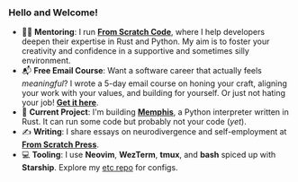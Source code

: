 ### Hello and Welcome!

- 👨‍🎓 **Mentoring**: I run [**From Scratch Code**](https://fromscratchcode.com/), where I help developers deepen their expertise in Rust and Python. My aim is to foster your creativity and confidence in a supportive and sometimes silly environment.
- 📬 **Free Email Course**: Want a software career that actually feels *meaningful*? I wrote a 5-day email course on honing your craft, aligning your work with your values, and building for yourself. Or just not hating your job! [**Get it here**](https://fromscratchcode.com/courses/meaningful-career/).
- 🦉 **Current Project**: I'm building [**Memphis**](https://github.com/JonesBeach/memphis), a Python interpreter written in Rust. It can run some code but probably not your code (*yet*).
- ✍️ **Writing**: I share essays on neurodivergence and self-employment at [**From Scratch Press**](https://fromscratchpress.com/).
- 💻 **Tooling**: I use **Neovim**, **WezTerm**, **tmux**, and **bash** spiced up with **Starship**. Explore my [etc repo](https://github.com/JonesBeach/etc) for configs.
